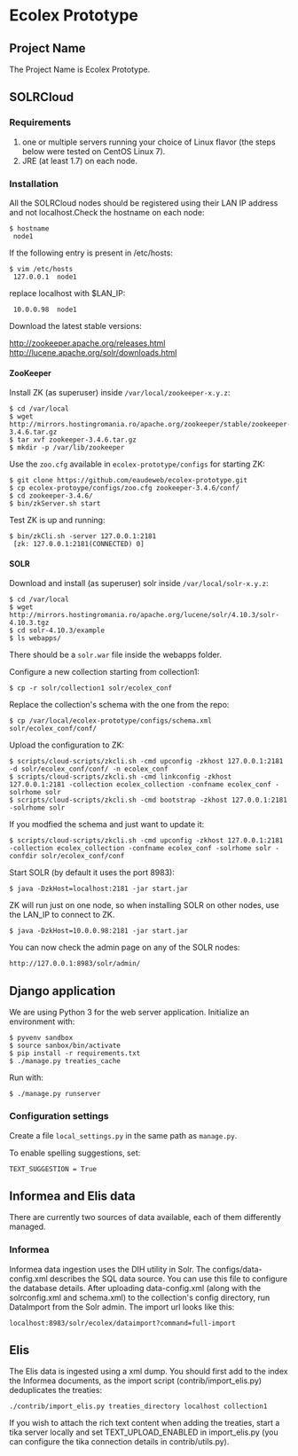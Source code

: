 Ecolex Prototype
================

## Project Name

The Project Name is Ecolex Prototype.

## SOLRCloud

### Requirements

1. one or multiple servers running your choice of Linux flavor (the steps below were tested on CentOS Linux 7).
2. JRE (at least 1.7) on each node.

### Installation

All the SOLRCloud nodes should be registered using their LAN IP address and not
localhost.Check the hostname on each node:

	$ hostname
	 node1

If the following entry is present in /etc/hosts:

	$ vim /etc/hosts
	 127.0.0.1	node1

replace localhost with $LAN_IP:
	
	 10.0.0.98	node1

Download the latest stable versions:

http://zookeeper.apache.org/releases.html
http://lucene.apache.org/solr/downloads.html


#### ZooKeeper

Install ZK (as superuser) inside `/var/local/zookeeper-x.y.z`:

	$ cd /var/local
	$ wget http://mirrors.hostingromania.ro/apache.org/zookeeper/stable/zookeeper-3.4.6.tar.gz
	$ tar xvf zookeeper-3.4.6.tar.gz
	$ mkdir -p /var/lib/zookeeper

Use the `zoo.cfg` available in `ecolex-prototype/configs` for starting ZK:

	$ git clone https://github.com/eaudeweb/ecolex-prototype.git
	$ cp ecolex-protoype/configs/zoo.cfg zookeeper-3.4.6/conf/
	$ cd zookeeper-3.4.6/
	$ bin/zkServer.sh start
		
Test ZK is up and running:
	
	$ bin/zkCli.sh -server 127.0.0.1:2181
	 [zk: 127.0.0.1:2181(CONNECTED) 0]


#### SOLR

Download and install (as superuser) solr inside `/var/local/solr-x.y.z`:
	
	$ cd /var/local
	$ wget http://mirrors.hostingromania.ro/apache.org/lucene/solr/4.10.3/solr-4.10.3.tgz
	$ cd solr-4.10.3/example
	$ ls webapps/

There should be a `solr.war` file inside the webapps folder.

Configure a new collection starting from collection1:

	$ cp -r solr/collection1 solr/ecolex_conf
	
Replace the collection's schema with the one from the repo:

	$ cp /var/local/ecolex-prototype/configs/schema.xml solr/ecolex_conf/conf/

Upload the configuration to ZK:

	$ scripts/cloud-scripts/zkcli.sh -cmd upconfig -zkhost 127.0.0.1:2181 -d solr/ecolex_conf/conf/ -n ecolex_conf
	$ scripts/cloud-scripts/zkcli.sh -cmd linkconfig -zkhost 127.0.0.1:2181 -collection ecolex_collection -confname ecolex_conf -solrhome solr
	$ scripts/cloud-scripts/zkcli.sh -cmd bootstrap -zkhost 127.0.0.1:2181 -solrhome solr

If you modfied the schema and just want to update it:
	
	$ scripts/cloud-scripts/zkcli.sh -cmd upconfig -zkhost 127.0.0.1:2181 -collection ecolex_collection -confname ecolex_conf -solrhome solr -confdir solr/ecolex_conf/conf

Start SOLR (by default it uses the port 8983):

	$ java -DzkHost=localhost:2181 -jar start.jar

ZK will run just on one node, so when installing SOLR on other nodes, use the LAN_IP to connect to ZK.

	$ java -DzkHost=10.0.0.98:2181 -jar start.jar

You can now check the admin page on any of the SOLR nodes:

	http://127.0.0.1:8983/solr/admin/


## Django application

We are using Python 3 for the web server application. Initialize an environment with:

    $ pyvenv sandbox
    $ source sanbox/bin/activate
    $ pip install -r requirements.txt
    $ ./manage.py treaties_cache

Run with:

    $ ./manage.py runserver

### Configuration settings

Create a file `local_settings.py` in the same path as `manage.py`.

To enable spelling suggestions, set:

    TEXT_SUGGESTION = True
    

## Informea and Elis data

There are currently two sources of data available, each of them differently managed.

### Informea

Informea data ingestion uses the DIH utility in Solr. The configs/data-config.xml describes the SQL data source. You can use this file to configure the database details. After uploading data-config.xml (along with the solrconfig.xml and schema.xml) to the collection's config directory, run DataImport from the Solr admin. The import url looks like this:

	localhost:8983/solr/ecolex/dataimport?command=full-import

## Elis

The Elis data is ingested using a xml dump. You should first add to the index the Informea documents, as the import script (contrib/import_elis.py) deduplicates the treaties:

	./contrib/import_elis.py treaties_directory localhost collection1
	
If you wish to attach the rich text content when adding the treaties, start a tika server locally and set TEXT_UPLOAD_ENABLED in import_elis.py (you can configure the tika connection details in contrib/utils.py).

